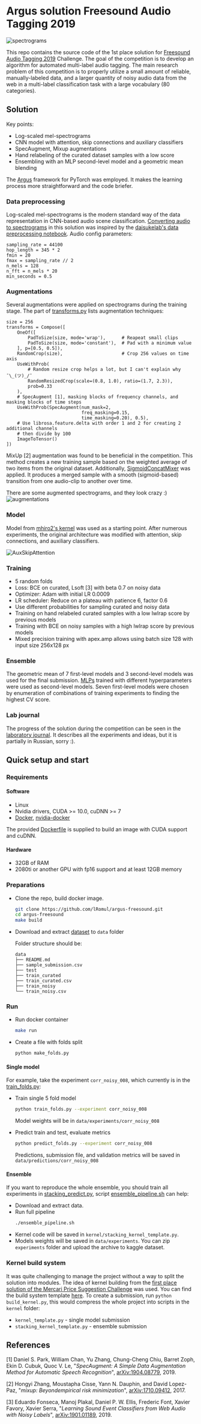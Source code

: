 # Argus solution Freesound Audio Tagging 2019

![spectrograms](readme_images/spectrograms.png)

This repo contains the source code of the 1st place solution for [Freesound Audio Tagging 2019](https://www.kaggle.com/c/freesound-audio-tagging-2019) Challenge. The goal of the competition is to develop an algorithm for automated multi-label audio tagging. The main research problem of this competition is to properly utilize a small amount of reliable, manually-labeled data, and a larger quantity of noisy audio data from the web in a multi-label classification task with a large vocabulary (80 categories).

## Solution 

Key points:
* Log-scaled mel-spectrograms
* CNN model with attention, skip connections and auxiliary classifiers
* SpecAugment, Mixup augmentations 
* Hand relabeling of the curated dataset samples with a low score
* Ensembling with an MLP second-level model and a geometric mean blending

The [Argus](https://github.com/lRomul/argus) framework for PyTorch was employed. It makes the learning process more straightforward and the code briefer.

### Data preprocessing

Log-scaled mel-spectrograms is the modern standard way of the data representation in CNN-based audio scene classification. [Converting audio to spectrograms](src/features/audio.py) in this solution was inspired by the [daisukelab's data preprocessing notebook](https://www.kaggle.com/daisukelab/creating-fat2019-preprocessed-data). Audio config parameters:  
```
sampling_rate = 44100
hop_length = 345 * 2
fmin = 20
fmax = sampling_rate // 2
n_mels = 128
n_fft = n_mels * 20
min_seconds = 0.5
```

### Augmentations 
Several augmentations were applied on spectrograms during the training stage. The part of [transforms.py](src/transforms.py) lists augmentation techniques:

```
size = 256
transforms = Compose([
    OneOf([
        PadToSize(size, mode='wrap'),      # Reapeat small clips
        PadToSize(size, mode='constant'),  # Pad with a minimum value
    ], p=[0.5, 0.5]),
    RandomCrop(size),                      # Crop 256 values on time axis 
    UseWithProb(
        # Random resize crop helps a lot, but I can't explain why ¯\_(ツ)_/¯   
        RandomResizedCrop(scale=(0.8, 1.0), ratio=(1.7, 2.3)),
        prob=0.33
    ),
    # SpecAugment [1], masking blocks of frequency channels, and masking blocks of time steps
    UseWithProb(SpecAugment(num_mask=2,       
                            freq_masking=0.15,
                            time_masking=0.20), 0.5),
    # Use librosa.feature.delta with order 1 and 2 for creating 2 additional channels 
    # then divide by 100 
    ImageToTensor()                  
])
```

MixUp [2] augmentation was found to be beneficial in the competition. This method creates a new training sample based on the weighted average of two items from the original dataset.
Additionally, [SigmoidConcatMixer](src/mixers.py) was applied. It produces a merged sample with a smooth (sigmoid-based) transition from one audio-clip to another over time.

There are some augmented spectrograms, and they look crazy :)  
![augmentations](readme_images/augmentations.png)

### Model 

Model from [mhiro2's kernel](https://www.kaggle.com/mhiro2/simple-2d-cnn-classifier-with-pytorch) was used as a starting point. After numerous experiments, the original architecture was modified with attention, skip connections, and auxiliary classifiers.

![AuxSkipAttention](readme_images/AuxSkipAttention.png)

### Training 

* 5 random folds 
* Loss: BCE on curated, Lsoft [3] with beta 0.7 on noisy data  
* Optimizer: Adam with initial LR 0.0009  
* LR scheduler: Reduce on a plateau with patience 6, factor 0.6  
* Use different probabilities for sampling curated and noisy data  
* Training on hand relabeled curated samples with a low lwlrap score by previous models  
* Training with BCE on noisy samples with a high lwlrap score by previous models
* Mixed precision training with apex.amp allows using batch size 128 with input size 256x128 px


### Ensemble 

The geometric mean of 7 first-level models and 3 second-level models was used for the final submission. [MLPs](src/stacking/models.py) trained with different hyperparameters were used as second-level models. Seven first-level models were chosen by enumeration of combinations of training experiments to finding the highest CV score. 

### Lab journal 

The progress of the solution during the competition can be seen in the [laboratory journal](https://docs.google.com/spreadsheets/d/1uOp2Du3CROtpg7TuSFmSejyXQe2Dp8DGh5Dm5onBWfc/edit?usp=sharing). It describes all the experiments and ideas, but it is partially in Russian, sorry :).

## Quick setup and start 

### Requirements 

#### Software

* Linux
* Nvidia drivers, CUDA >= 10.0, cuDNN >= 7
* [Docker](https://www.docker.com), [nvidia-docker](https://github.com/NVIDIA/nvidia-docker) 

The provided [Dockerfile](Dockerfile) is supplied to build an image with CUDA support and cuDNN.

#### Hardware

* 32GB of RAM
* 2080ti or another GPU with fp16 support and at least 12GB memory 

### Preparations 

* Clone the repo, build docker image. 
    ```bash
    git clone https://github.com/lRomul/argus-freesound.git
    cd argus-freesound
    make build
    ```

* Download and extract [dataset](https://www.kaggle.com/c/freesound-audio-tagging-2019/data) to `data` folder

    Folder structure should be:
    ```
    data
    ├── README.md
    ├── sample_submission.csv
    ├── test
    ├── train_curated
    ├── train_curated.csv
    ├── train_noisy
    └── train_noisy.csv
    ```

### Run

* Run docker container 
    ```bash
    make run
    ```

* Create a file with folds split
    ```bash
    python make_folds.py
    ```
 
#### Single model

For example, take the experiment `corr_noisy_008`, which currently is in the [train_folds.py](train_folds.py):
 
* Train single 5 fold model
    
    ```bash
    python train_folds.py --experiment corr_noisy_008
    ```
    
    Model weights will be in `data/experiments/corr_noisy_008`
    
* Predict train and test, evaluate metrics 

    ```bash
    python predict_folds.py --experiment corr_noisy_008
    ```
   
   Predictions, submission file, and validation metrics will be saved in `data/predictions/corr_noisy_008`


#### Ensemble

If you want to reproduce the whole ensemble, you should train all experiments in [stacking_predict.py](stacking_predict.py), script [ensemble_pipeline.sh](ensemble_pipeline.sh) can help:

* Download and extract data.
* Run full pipeline 
    ```bash
    ./ensemble_pipeline.sh
    ```
* Kernel code will be saved in  `kernel/stacking_kernel_template.py`. 
* Models weights will be saved in `data/experiments`. You can zip `experiments` folder and upload the archive to kaggle dataset. 

### Kernel build system 

It was quite challenging to manage the project without a way to split the solution into modules. The idea of kernel building from the [first place solution of the Mercari Price Suggestion Challenge](https://www.kaggle.com/c/mercari-price-suggestion-challenge/discussion/50256#latest-315679) was used. You can find the build system template [here](https://github.com/lopuhin/kaggle-script-template). 
To create a submission, run `python build_kernel.py`, this would compress the whole project into scripts in the `kernel` folder:
* `kernel_template.py` - single model submission  
* `stacking_kernel_template.py` - ensemble submission


## References

[1] Daniel S. Park, William Chan, Yu Zhang, Chung-Cheng Chiu, Barret Zoph, Ekin D. Cubuk, Quoc V. Le, &quot;_SpecAugment: A Simple Data Augmentation Method for Automatic Speech Recognition_&quot;, [arXiv:1904.08779](https://arxiv.org/abs/1904.08779), 2019.

[2] Hongyi Zhang, Moustapha Cisse, Yann N. Dauphin, and David Lopez-Paz, &quot;_mixup: Beyondempirical risk minimization_&quot;, [arXiv:1710.09412](https://arxiv.org/abs/1710.09412), 2017.

[3] Eduardo Fonseca, Manoj Plakal, Daniel P. W. Ellis, Frederic Font, Xavier Favory, Xavier Serra, &quot;_Learning Sound Event Classifiers from Web Audio with Noisy Labels_&quot;, [arXiv:1901.01189](https://arxiv.org/abs/1901.01189), 2019.
